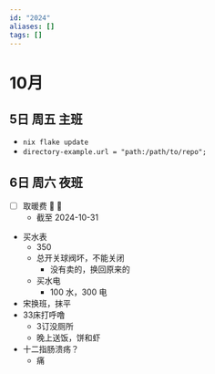 ```yaml
---
id: "2024"
aliases: []
tags: []
---
```


# 10月
## 5日 周五 主班
- `nix flake update`
- `directory-example.url = "path:/path/to/repo";`

## 6日 周六 夜班

- [ ] 取暖费 🔼 📅
  - 截至 2024-10-31
- 买水表
  - 350
  - 总开关球阀坏，不能关闭
    - 没有卖的，换回原来的
  - 买水电
    -  100 水，300 电
- 宋换班，抹平
- 33床打呼噜
  - 3订没厕所
  - 晚上送饭，饼和虾
- 十二指肠溃疡？
  - 痛




  

